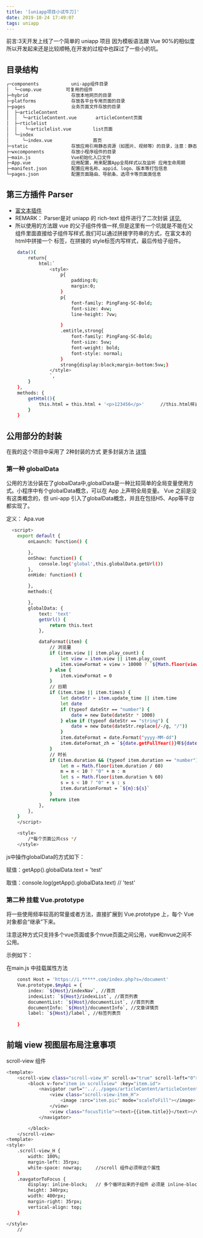 ```yaml
---
title: '[uniapp项目小试牛刀]'
date: 2019-10-24 17:49:07
tags: uniapp
---
```



前言:3天开发上线了一个简单的 uniapp 项目 因为模板语法跟 Vue 90%的相似度所以开发起来还是比较顺畅,在开发的过程中也踩过了一些小的坑。


## 目录结构

``` bash
┌─components            uni-app组件目录
│  └─comp.vue         可复用的组件
├─hybrid                存放本地网页的目录
├─platforms             存放各平台专用页面的目录
├─pages                 业务页面文件存放的目录
│  ├─articleContent
│  │  └─articleContent.vue       articleContent页面
│  ├─rticlelist
│  │   └─articlelist.vue        list页面
│  └─index
│     └─index.vue               首页
├─static                存放应用引用静态资源（如图片、视频等）的目录，注意：静态资源只能存放于此
├─wxcomponents          存放小程序组件的目录
├─main.js               Vue初始化入口文件
├─App.vue               应用配置，用来配置App全局样式以及监听 应用生命周期
├─manifest.json         配置应用名称、appid、logo、版本等打包信息
└─pages.json            配置页面路由、导航条、选项卡等页面类信息
```


## 第三方插件 Parser

- [富文本插件](https://github.com/jin-yufeng/Parser)	
- REMARK： Parser是对  uniapp 的 rich-text  组件进行了二次封装  [详见](https://uniapp.dcloud.io/component/rich-text),
- 所以使用的方法跟 vue 的父子组件传值一样,但是这里有一个坑就是不能在父组件里面直接给子组件写样式.我们可以通过拼接字符串的方式，在富文本的html中拼接一个<style></style> 标签，在拼接的 style标签内写样式，最后传给子组件。

``` bash    
    data(){
        return{
    		html:`
				<style>
                    p{
                        padding:0;
                        margin:0;
                    }
                    p{
                        font-family: PingFang-SC-Bold;
                        font-size: 4vw;
                        line-height: 7vw;		

                    }			
                    .emtitle,strong{
                        font-family: PingFang-SC-Bold;
                        font-size: 5vw;
                        font-weight: bold;
                        font-style: normal;
                    }
                    strong{display:block;margin-bottom:5vw;}
				</style>
				`,
        }
    },
    methods: {
        getHtml(){
            this.html = this.html + '<p>123456</p>'      //this.html样式 +　需要解析的富文本
        }
    }


```

## 公用部分的封装

在我的这个项目中采用了 2种封装的方式 更多封装方法 [详情](https://ask.dcloud.net.cn/article/35021) 

### 第一种 globalData

公用的方法分装在了globalData中,globalData是一种比较简单的全局变量使用方式。小程序中有个globalData概念，可以在 App 上声明全局变量。 Vue 之前是没有这类概念的，但 uni-app 引入了globalData概念，并且在包括H5、App等平台都实现了。

定义： Apa.vue

``` bash 
  <script>  
	export default {
		onLaunch: function() {

		},
		onShow: function() {
			console.log('global',this.globalData.getUrl())
		},
		onHide: function() {

		},
		methods:{

		},
		globalData: {
            text: 'text'             
			getUrl() { 
				return this.text
			},

			dataFormat(item) {
				// 浏览量
				if (item.view || item.play_count) {
					let view = item.view || item.play_count
					item.viewFormat = view > 10000 ? `${Math.floor(view / 100) / 100}万` : view;
				} else {
					item.viewFormat = 0
				}
				// 日期
				if (item.time || item.times) {
					let dateStr = item.update_time || item.time
					let date
					if (typeof dateStr == "number") {
						date = new Date(dateStr * 1000)
					} else if (typeof dateStr == "string") {
						date = new Date(dateStr.replace(/-/g, "/"))
					}
					item.dateFormat = date.Format("yyyy-MM-dd")
					item.dateFormat_zh = `${date.getFullYear()}年${date.getMonth() + 1}月${date.getDate()}日`;
				}
				// 时长
				if (item.duration && (typeof item.duration == "number")) {
					let m = Math.floor(item.duration / 60)
					m = m < 10 ? "0" + m : m
					let s = Math.floor(item.duration % 60)
					s = s < 10 ? "0" + s : s
					item.durationFormat = `${m}:${s}`
				}
				return item
			},
		},
	} 
    </script>  

    <style>  
        /*每个页面公共css */  
    </style>  


```
js中操作globalData的方式如下：

赋值：getApp().globalData.text = 'test'

取值：console.log(getApp().globalData.text) // 'test'
 
### 第二种 挂载 Vue.prototype  

将一些使用频率较高的常量或者方法，直接扩展到 Vue.prototype 上，每个 Vue 对象都会“继承”下来。

注意这种方式只支持多个vue页面或多个nvue页面之间公用，vue和nvue之间不公用。

示例如下：

在main.js 中挂载属性方法

``` bash
    const Host = 'https://i.*****.com/index.php?s=/document'		
    Vue.prototype.$myApi = {
        index: `${Host}/indexNav`, //首页	
        indexList: `${Host}/indexList`, //首页列表
        documentList: `${Host}/documentList`, //首页列表		
        documentInfo: `${Host}/documentInfo`, //文章详情页	
        label: `${Host}/label`, //标签列表页		
        
    }


```

## 前端 view 视图层布局注意事项

scroll-view 组件

``` bash 
<template>
    <scroll-view class="scroll-view_H" scroll-x="true" scroll-left="0">
        <block v-for="item in scrollview" :key="item.id">
            <navigator :url="'../../pages/articleContent/articleContent?id='+item.id" class="navgatorToFocus">
                <view class="scroll-view-item_H">
                    <image :src="item.pic" mode="scaleToFill"></image>
                </view>
                <view class="focusTitle"><text>{{item.title}}</text></view>
            </navigator>

        </block>
    </scroll-view>
<template>
<style>
    .scroll-view_H {
		width: 100%;
		margin-left: 35rpx;
		white-space: nowrap;     //scroll 组件必须带这个属性
	}
	.navgatorToFocus {
		display: inline-block;   // 多个循环出来的子组件 必须是 inline-block;
		height: 340rpx;
		width: 400rpx;
		margin-right: 35rpx;
		vertical-align: top;
	}    

</style>
    //

```




